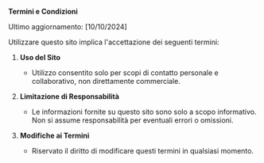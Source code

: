 **Termini e Condizioni**

Ultimo aggiornamento: [10/10/2024]

Utilizzare questo sito implica l'accettazione dei seguenti termini:

1. **Uso del Sito**
   - Utilizzo consentito solo per scopi di contatto personale e collaborativo, non direttamente commerciale.

2. **Limitazione di Responsabilità**
   - Le informazioni fornite su questo sito sono solo a scopo informativo. Non si assume responsabilità per eventuali errori o omissioni.

3. **Modifiche ai Termini**
   - Riservato il diritto di modificare questi termini in qualsiasi momento.

